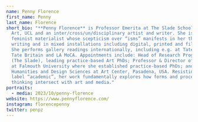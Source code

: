 ```yaml
---
name: Penny Florence
first_name: Penny
last_name: Florence
short_bio: "**Penny Florence** is Professor Emerita at The Slade School of Fine
  Art, UCL and an inter/cross/un/disciplinary artist and writer. She is a
  feminist materialist whose scepticism over “isms” manifests in her theoretical
  writing and in mixed installations including digital, printed and film poetry.
  She performs gallery readings internationally, including e.g. at Tate Modern,
  Tate Britain and LA MoCA. Appointments include: Head of Research Programmes
  (The Slade), leading practice-based Art PhDs; Professor & Director of Research
  at Falmouth University where she established practice-based PhDs; and Chair of
  Humanities and Design Sciences at Art Center, Pasadena, USA. Resisting the
  label “academic”, her work fundamentally explores how forms and processes of
  thinking intersect with art and media."
portraits:
  - media: 2023/10/penny-florence
website: https://www.pennyflorence.com/
instagram: florencepenny
twitter: penpz
---
```

